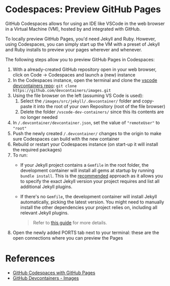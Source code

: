 # Codespaces: Preview GitHub Pages

GitHub Codespaces allows for using an IDE like VSCode in the web browser in a Virtual Machine (VM), hosted by and integrated with GitHub.

To locally preview GitHub Pages, you'd need Jekyll and Ruby. However, using Codespaces, you can simply start up the VM with a preset of Jekyll and Ruby installs to preview your pages wherever and whenever.

The following steps allow you to preview GitHub Pages in Codespaces:

1. With a already-created GitHub repository open in your web browser, click on Code -> Codespaces and launch a (new) instance
2. In the Codespaces instance, open the terminal and clone the [vscode devcontainers repo](https://github.com/microsoft/vscode-dev-containers): `git clone https://github.com/devcontainers/images.git`
3. Using the file browser on the left (assuming VS Code is used):
   1. Select the `/images/src/jekyll/.devcontainer/` folder and copy-paste it into the root of your own Repository (root of the file browser)
   2. Delete the folder `/vscode-dev-containers/` since this its contents are no longer needed
4. In `/.devcontainer/devcontainer.json`, set the value of `"remoteUser"` to `"root"`
5. Push the newly created `/.devcontainer/` changes to the origin to make sure Codespaces can build with the new container
6. Rebuild or restart your Codespaces instance (on start-up it will install the required packages)
7. To run:
   - If your Jekyll project contains a `Gemfile` in the root folder, the development container will install all gems at startup by running `bundle install`. This is the [recommended](https://jekyllrb.com/docs/step-by-step/10-deployment/#gemfile) approach as it allows you to specify the exact Jekyll version your project requires and list all additional Jekyll plugins.
   - If there's no `Gemfile`, the development container will install Jekyll automatically, picking the latest version. You might need to manually install the other dependencies your project relies on, including all relevant Jekyll plugins.

      > Refer to [this guide](https://containers.dev/guide/dockerfile) for more details.
8. Open the newly added PORTS tab next to your terminal: these are the open connections where you can preview the Pages

# References

- [GitHub Codespaces with GitHub Pages](https://www.youtube.com/watch?v=8KwoKgYz85k)
- [GitHub Devcontainers - Images](https://github.com/devcontainers/images/tree/main/src/jekyll)